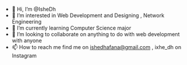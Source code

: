 - 👋 Hi, I’m @IsheDh
- 👀 I’m interested in  Web Development and Designing , Network Engineering
- 🌱 I’m currently learning Computer Science major 
- 💞️ I’m looking to collaborate on anything to do with web development with anyone
- 📫 How to reach me find me on ishedhafana@gmail.com , ixhe_dh on Instagram 

<!---
IsheDh/IsheDh is a ✨ special ✨ repository because its `README.md` (this file) appears on your GitHub profile.
You can click the Preview link to take a look at your changes.
--->
